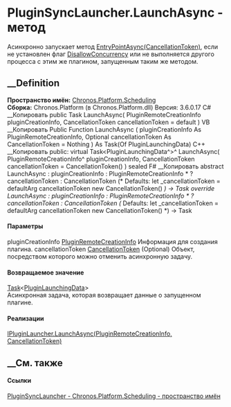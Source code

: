 # PluginSyncLauncher.LaunchAsync - метод
Асинхронно запускает метод
[EntryPointAsync(CancellationToken)](M_Chronos_Contracts_IPlugin_EntryPointAsync.htm),
если не установлен флаг
[DisallowConcurrency](P_Chronos_Platform_Scheduling_PluginRemoteCreationInfo_DisallowConcurrency.htm)
или не выполняется другого процесса с этим же плагином, запущенным таким же
методом.
## __Definition
 **Пространство имён:**
[Chronos.Platform.Scheduling](N_Chronos_Platform_Scheduling.htm)  
 **Сборка:** Chronos.Platform (в Chronos.Platform.dll) Версия: 3.6.0.17
C# __Копировать
     public Task<PluginLaunchingData> LaunchAsync(
    	PluginRemoteCreationInfo pluginCreationInfo,
    	CancellationToken cancellationToken = default
    )
VB __Копировать
     Public Function LaunchAsync ( 
    	pluginCreationInfo As PluginRemoteCreationInfo,
    	Optional cancellationToken As CancellationToken = Nothing
    ) As Task(Of PluginLaunchingData)
C++ __Копировать
     public:
    virtual Task<PluginLaunchingData^>^ LaunchAsync(
    	PluginRemoteCreationInfo^ pluginCreationInfo, 
    	CancellationToken cancellationToken = CancellationToken()
    ) sealed
F# __Копировать
     abstract LaunchAsync : 
            pluginCreationInfo : PluginRemoteCreationInfo * 
            ?cancellationToken : CancellationToken 
    (* Defaults:
            let _cancellationToken = defaultArg cancellationToken new CancellationToken()
    *)
    -> Task<PluginLaunchingData> 
    override LaunchAsync : 
            pluginCreationInfo : PluginRemoteCreationInfo * 
            ?cancellationToken : CancellationToken 
    (* Defaults:
            let _cancellationToken = defaultArg cancellationToken new CancellationToken()
    *)
    -> Task<PluginLaunchingData> 
#### Параметры
pluginCreationInfo
[PluginRemoteCreationInfo](T_Chronos_Platform_Scheduling_PluginRemoteCreationInfo.htm)
    Информация для создания плагина.
cancellationToken
[CancellationToken](https://learn.microsoft.com/dotnet/api/system.threading.cancellationtoken)
(Optional)
    Объект, посредством которого можно отменить асинхронную задачу.
#### Возвращаемое значение
[Task](https://learn.microsoft.com/dotnet/api/system.threading.tasks.task-1)<[PluginLaunchingData](T_Chronos_Platform_Scheduling_PluginLaunchingData.htm)>  
Асинхронная задача, которая возвращает данные о запущенном плагине.
#### Реализации
[IPluginLauncher.LaunchAsync(PluginRemoteCreationInfo,
CancellationToken)](M_Chronos_Platform_Scheduling_IPluginLauncher_LaunchAsync.htm)  
##  __См. также
#### Ссылки
[PluginSyncLauncher - ](T_Chronos_Platform_Scheduling_PluginSyncLauncher.htm)
[Chronos.Platform.Scheduling - пространство
имён](N_Chronos_Platform_Scheduling.htm)
